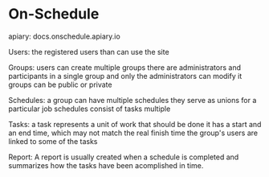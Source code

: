# On-Schedule
apiary: docs.onschedule.apiary.io

Users: 
  the registered users than can use the site

Groups: 
  users can create multiple groups
  there are administrators and participants in a single group and only the administrators can modify it
  groups can be public or private

Schedules: 
  a group can have multiple schedules
  they serve as unions for a particular job
  schedules consist of tasks multiple

Tasks:
  a task represents a unit of work that should be done
  it has a start and an end time, which may not match the real finish time
  the group's users are linked to some of the tasks

Report:
  A report is usually created when a schedule is completed and summarizes how the tasks have been acomplished in time.
